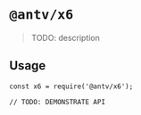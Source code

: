 # `@antv/x6`

> TODO: description

## Usage

```
const x6 = require('@antv/x6');

// TODO: DEMONSTRATE API
```
